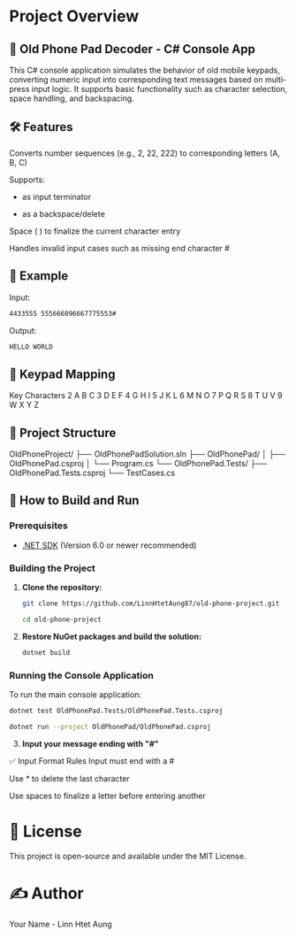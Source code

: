 # Project Overview

## 📱 Old Phone Pad Decoder - C# Console App
This C# console application simulates the behavior of old mobile keypads, converting numeric input into corresponding text messages based on multi-press input logic. It supports basic functionality such as character selection, space handling, and backspacing.

## 🛠 Features
Converts number sequences (e.g., 2, 22, 222) to corresponding letters (A, B, C)

Supports:

* as input terminator

* as a backspace/delete

Space ( ) to finalize the current character entry

Handles invalid input cases such as missing end character #

## 🧪 Example
Input: 
```bash
4433555 555666096667775553#
```
Output: 
```bash
HELLO WORLD
```

## 🔡 Keypad Mapping
Key	Characters
2	A B C
3	D E F
4	G H I
5	J K L
6	M N O
7	P Q R S
8	T U V
9	W X Y Z

## 📂 Project Structure
OldPhoneProject/
├── OldPhonePadSolution.sln
├── OldPhonePad/
│   ├── OldPhonePad.csproj
│   └── Program.cs
└── OldPhonePad.Tests/
    ├── OldPhonePad.Tests.csproj
    └── TestCases.cs

## 🚀 How to Build and Run

### Prerequisites

* [.NET SDK](https://dotnet.microsoft.com/download) (Version 6.0 or newer recommended)

### Building the Project

1.  **Clone the repository:**
    ```bash
    git clone https://github.com/LinnHtetAung87/old-phone-project.git

    cd old-phone-project
    ```

2.  **Restore NuGet packages and build the solution:**
    ```bash
    dotnet build
    ```

### Running the Console Application

To run the main console application:
```bash
dotnet test OldPhonePad.Tests/OldPhonePad.Tests.csproj
```

```bash
dotnet run --project OldPhonePad/OldPhonePad.csproj
```

3.  **Input your message ending with "#"**

✅ Input Format Rules
Input must end with a #

Use * to delete the last character

Use spaces to finalize a letter before entering another

# 📄 License
This project is open-source and available under the MIT License.

# ✍️ Author
Your Name - Linn Htet Aung